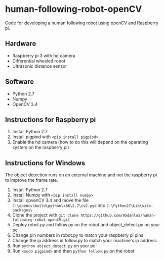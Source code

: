 # human-following-robot-openCV

Code for developing a human following robot using openCV and Raspberry pi.


## Hardware

* Raspberry pi 3 with hd camera
* Differential wheeled robot
* Ultrasonic distance sensor


## Software

* Python 2.7
* Numpy
* OpenCV 3.4


## Instructions for Raspberry pi

1. Install Python 2.7
2. Install pigpiod with `<pip install pigpiod>`
3. Enable the hd camera (how to do this will depend on the operating system on the raspberry pi)


## Instructions for Windows

The object detection runs on an external machine and not the raspberry pi to improve the frame rate.

1. Install Python 2.7
2. Install Numpy with `<pip install numpy>`
3. Install opvenCV 3.4 and move the file `C:\opencv\build\python\x86\2.7\cv2.pyd` into `C:\Python27\Lib\site-packages\`
4. Clone the project with `git clone https://github.com/95danlos/human-following-robot-openCV.git`
5. Deploy robot.py and follow.py on the robot and object_detect.py on your pc
6. Change pin numbers in robot.py to match your raspberry pi pins
7. Change the ip address in follow.py to match your machine's ip address
8. Run `python object_detect.py` on your pc
9. Run `<sudo pigpiod>` and then `python follow.py` on the robot
